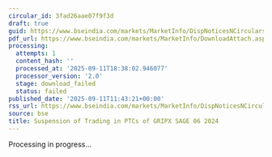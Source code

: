 ```yaml
---
circular_id: 3fad26aae07f9f3d
draft: true
guid: https://www.bseindia.com/markets/MarketInfo/DispNoticesNCirculars.aspx?Noticeid={9F1D8BA3-7471-4FDD-8960-416B656BCCF0}&noticeno=20250911-37&dt=09/11/2025&icount=37&totcount=91&flag=0
pdf_url: https://www.bseindia.com/markets/MarketInfo/DownloadAttach.aspx?id=20250911-37&attachedId=
processing:
  attempts: 1
  content_hash: ''
  processed_at: '2025-09-11T18:38:02.946077'
  processor_version: '2.0'
  stage: download_failed
  status: failed
published_date: '2025-09-11T11:43:21+00:00'
rss_url: https://www.bseindia.com/markets/MarketInfo/DispNoticesNCirculars.aspx?Noticeid={9F1D8BA3-7471-4FDD-8960-416B656BCCF0}&noticeno=20250911-37&dt=09/11/2025&icount=37&totcount=91&flag=0
source: bse
title: Suspension of Trading in PTCs of GRIPX SAGE 06 2024
---
```


Processing in progress...